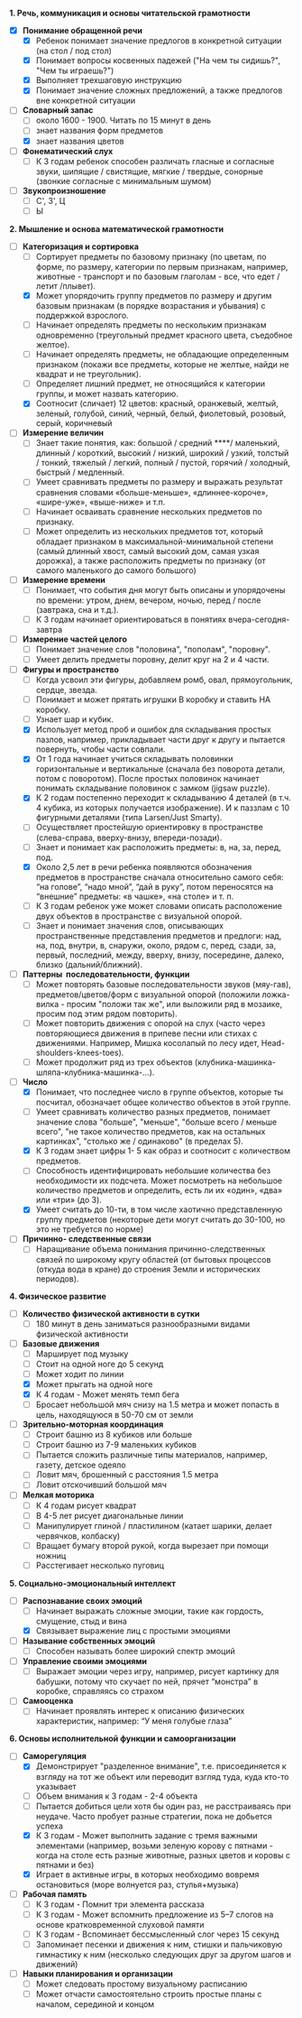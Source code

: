 **1. Речь, коммуникация и основы читательской грамотности**

- [x]  **Понимание обращенной речи**
    - [x]  Ребенок понимает значение предлогов в конкретной ситуации (на стол / под стол)
    - [x]  Понимает вопросы косвенных падежей ("На чем ты сидишь?", "Чем ты играешь?")
    - [x]  Выполняет трехшаговую инструкцию
    - [x]  Понимает значение сложных предложений, а также предлогов вне конкретной ситуации
- [ ]  **Словарный запас**
    - [ ]  около 1600 - 1900. Читать по 15 минут в день
    - [ ]  знает названия форм предметов
    - [x]  знает названия цветов
- [ ]  **Фонематический слух**
    - [ ]  К 3 годам ребенок способен различать гласные и согласные звуки, шипящие / свистящие, мягкие / твердые, сонорные (звонкие согласные с минимальным шумом)
- [ ]  **Звукопроизношение**
    - [ ]  С', З', Ц
    - [ ]  Ы

**2. Мышление и основа математической грамотности**

- [ ]  **Категоризация и сортировка**
    - [ ]  Сортирует предметы по базовому признаку (по цветам, по форме, по размеру, категории по первым признакам, например, животные - транспорт и по базовым глаголам - все, что едет / летит  /плывет).
    - [x]  Может упорядочить группу предметов по размеру и другим базовым признакам (в порядке возрастания и убывания) с поддержкой взрослого.
    - [ ]  Начинает определять предметы по нескольким признакам одновременно (треугольный предмет красного цвета, съедобное желтое).
    - [ ]  Начинает определять предметы, не обладающие определенным признаком (покажи все предметы, которые не желтые, найди не квадрат и не треугольник).
    - [ ]  Определяет лишний предмет, не относящийся к категории группы, и может назвать категорию.
    - [x]  Соотносит (сличает) 12 цветов: красный, оранжевый, желтый, зеленый, голубой, синий, черный, белый, фиолетовый, розовый, серый, коричневый
- [ ]  **Измерение величин**
    - [ ]  Знает такие понятия, как: большой / средний ****/ маленький, длинный / короткий, высокий / низкий, широкий / узкий, толстый / тонкий, тяжелый / легкий, полный / пустой, горячий / холодный, быстрый / медленный.
    - [ ]  Умеет сравнивать предметы по размеру и выражать результат сравнения словами «больше-меньше», «длиннее-короче», «шире-уже», «выше-ниже» и т.п.
    - [ ]  Начинает осваивать сравнение нескольких предметов по признаку.
    - [ ]  Может определить из нескольких предметов тот, который обладает признаком в максимальной-минимальной степени (самый длинный хвост, самый высокий дом, самая узкая дорожка), а также расположить предметы по признаку (от самого маленького до самого большого)
- [ ]  **Измерение времени**
    - [ ]  Понимает, что события дня могут быть описаны и упорядочены по времени: утром, днем, вечером, ночью, перед / после (завтрака, сна и т.д.).
    - [ ]  К 3 годам начинает ориентироваться в понятиях вчера-сегодня-завтра
- [ ]  **Измерение частей целого**
    - [ ]  Понимает значение слов "половина", "пополам", "поровну".
    - [ ]  Умеет делить предметы поровну, делит круг на 2 и 4 части.
- [ ]  **Фигуры и пространство**
    - [ ]  Когда усвоил эти фигуры, добавляем ромб, овал, прямоугольник, сердце, звезда.
    - [ ]  Понимает и может прятать игрушки В коробку и ставить НА коробку.
    - [ ]  Узнает шар и кубик.
    - [x]  Использует метод проб и ошибок для складывания простых пазлов, например, прикладывает части друг к другу и пытается повернуть, чтобы части совпали.
    - [x]  От 1 года начинает учиться складывать половинки горизонтальные и вертикальные (сначала без поворота детали, потом с поворотом). После простых половинок начинает понимать складывание половинок с замком (jigsaw puzzle).
    - [x]  К 2 годам постепенно переходит к складыванию 4 деталей (в т.ч. 4 кубика, из которых получается изображение). И к паззлам с 10 фигурными деталями (типа Larsen/Just Smarty).
    - [ ]  Осуществляет простейшую ориентировку в пространстве (слева-справа, вверху-внизу, впереди-позади).
    - [ ]  Знает и понимает как расположить предметы: в, на, за, перед, под.
    - [x]  Около 2,5 лет в речи ребенка появляются обозначения предметов в пространстве сначала относительно самого себя: “на голове”, “надо мной”, “дай в руку”, потом переносятся на “внешние” предметы: «в чашке», «на столе» и т. п.
    - [ ]  К 3 годам ребенок уже может словами описать расположение двух объектов в пространстве с визуальной опорой.
    - [ ]  Знает и понимает значения слов, описывающих пространственные представления предметов и предлоги: над, на, под, внутри, в, снаружи, около, рядом с, перед, сзади, за, первый, последний, между, вверху, внизу, посередине, далеко, близко (дальний/ближний).
- [ ]  **Паттерны  последовательности, функции**
    - [ ]  Может повторять базовые последовательности звуков (мяу-гав), предметов/цветов/форм с визуальной опорой (положили ложка-вилка - просим "положи так же", или выложили ряд в мозаике, просим под этим рядом повторить).
    - [ ]  Может повторить движения с опорой на слух (часто через повторяющиеся движения в припеве песни или стихах с движениями. Например, Мишка косолапый по лесу идет, Head-shoulders-knees-toes).
    - [ ]  Может продолжит ряд из трех объектов (клубника-машинка-шляпа-клубника-машинка-...).
- [ ]  **Число**
    - [x]  Понимает, что последнее число в группе объектов, которые ты посчитал, обозначает общее количество объектов в этой группе.
    - [ ]  Умеет сравнивать количество разных предметов, понимает значение слова "больше", "меньше", "больше всего / меньше всего", "не такое количество предметов, как на остальных картинках", "столько же / одинаково" (в пределах 5).
    - [x]  К 3 годам знает цифры 1- 5 как образ и соотносит с количеством предметов.
    - [ ]  Способность идентифицировать небольшие количества без необходимости их подсчета. Может посмотреть на небольшое количество предметов и определить, есть ли их «один», «два» или «три» (до 3).
    - [x]  Умеет считать до 10-ти, в том числе хаотично представленную группу предметов (некоторые дети могут считать до 30-100, но это не требуется по норме)
- [ ]  **Причинно- следственные связи**
    - [ ]  Наращивание объема понимания причинно-следственных связей по широкому кругу областей (от бытовых процессов (откуда вода в кране) до строения Земли и исторических периодов).

**4. Физическое развитие**

- [ ]  **Количество физической активности в сутки**
    - [ ]  180 минут в день заниматься разнообразными видами физической активности
- [ ]  **Базовые движения**
    - [ ]  Марширует под музыку
    - [ ]  Стоит на одной ноге до 5 секунд
    - [ ]  Может ходит по линии
    - [x]  Может прыгать на одной ноге
    - [x]  К 4 годам - Может менять темп бега
    - [ ]  Бросает небольшой мяч снизу на 1.5 метра и может попасть в цель, находящуюся в 50-70 см от земли
- [ ]  **Зрительно-моторная координация**
    - [ ]  Строит башню из 8 кубиков или больше
    - [ ]  Строит башню из 7-9 маленьких кубиков
    - [ ]  Пытается сложить различные типы материалов, например, газету, детское одеяло
    - [ ]  Ловит мяч, брошенный с расстояния 1.5 метра
    - [ ]  Ловит отскочивший большой мяч
- [ ]  **Мелкая моторика**
    - [ ]  К 4 годам рисует квадрат
    - [ ]  В 4-5 лет рисует диагональные линии
    - [ ]  Манипулирует глиной / пластилином (катает шарики, делает червячков, колбаску)
    - [ ]  Вращает бумагу второй рукой, когда вырезает при помощи ножниц
    - [ ]  Расстегивает несколько пуговиц

**5. Социально-эмоциональный интеллект**

- [ ]  **Распознавание своих эмоций**
    - [ ]  Начинает выражать сложные эмоции, такие как гордость, смущение, стыд и вина
    - [x]  Связывает выражение лиц с простыми эмоциями
- [ ]  **Называние собственных эмоций**
    - [ ]  Способен называть более широкий спектр эмоций
- [ ]  **Управление своими эмоциями**
    - [ ]  Выражает эмоции через игру, например, рисует картинку для бабушки, потому что скучает по ней, прячет “монстра” в коробке, справляясь со страхом
- [ ]  **Самооценка**
    - [ ]  Начинает проявлять интерес к описанию физических характеристик, например: “У меня голубые глаза”

**6. Основы исполнительной функции и самоорганизации**

- [ ]  **Саморегуляция**
    - [x]  Демонстрирует "разделенное внимание", т.е. присоединяется к взгляду на тот же объект или переводит взгляд туда, куда кто-то указывает
    - [ ]  Объем внимания к 3 годам - 2-4 объекта
    - [ ]  Пытается добиться цели хотя бы один раз, не расстраиваясь при неудаче. Часто пробует разные стратегии, пока не добьется успеха
    - [x]  К 3 годам - Может выполнить задание с тремя важными элементами (например, возьми зеленую корову с пятнами - когда на столе есть разные животные, разных цветов и коровы с пятнами и без)
    - [x]  Играет в активные игры, в которых необходимо вовремя остановиться (море волнуется раз, стулья+музыка)
- [ ]  **Рабочая память**
    - [ ]  К 3 годам - Помнит три элемента рассказа
    - [ ]  К 3 годам - Может вспомнить предложение из 5–7 слогов на основе кратковременной слуховой памяти
    - [ ]  К 3 годам - Вспоминает бессмысленный слог через 15 секунд
    - [ ]  Запоминает песенки и движения к ним, стишки и пальчиковую гимнастику к ним (несколько следующих друг за другом шагов и движений)
- [ ]  **Навыки планирования и организации**
    - [ ]  Может следовать простому визуальному расписанию
    - [ ]  Может отчасти самостоятельно строить простые планы с началом, серединой и концом